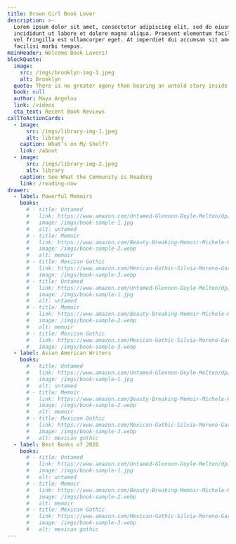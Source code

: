 ```yaml
---
title: Brown Girl Book Lover
description: >-
  Lorem ipsum dolor sit amet, consectetur adipiscing elit, sed do eiusmod tempor
  incididunt ut labore et dolore magna aliqua. Praesent elementum facilisis leo
  vel fringilla est ullamcorper eget. At imperdiet dui accumsan sit amet nulla
  facilisi morbi tempus.
mainHeader: Welcome Book Lovers!
blockQuote:
  image:
    src: /imgs/brooklyn-img-1.jpeg
    alt: Brooklyn
  quote: There is no greater agony than bearing an untold story inside you.
  book: null
  author: Maya Angelou
  link: /videos
  cta_text: Recent Book Reviews
callToActionCards:
  - image:
      src: /imgs/library-img-1.jpeg
      alt: library
    caption: What’s on My Shelf?
    link: /about
  - image:
      src: /imgs/library-img-2.jpeg
      alt: library
    caption: See What the Community is Reading
    link: /reading-now
drawer:
  - label: Powerful Memoirs
    books:
      # - title: Untamed
      #   link: https://www.amazon.com/Untamed-Glennon-Doyle-Melton/dp/1984801252/ref=zg_bs_books_10?_encoding=UTF8&psc=1&refRID=7MAK1E5Y2DTQ3M5BD154
      #   image: /imgs/book-sample-1.jpg
      #   alt: untamed
      # - title: Memoir
      #   link: https://www.amazon.com/Beauty-Breaking-Memoir-Michele-Harper/dp/0525537384/ref=sr_1_3?dchild=1&keywords=Memoir&qid=1596251612&s=books&sr=1-3
      #   image: /imgs/book-sample-2.webp
      #   alt: memoir
      # - title: Mexican Gothic
      #   link: https://www.amazon.com/Mexican-Gothic-Silvia-Moreno-Garcia/dp/0525620788/ref=pd_sbs_14_1/137-4586266-6771464?_encoding=UTF8&pd_rd_i=0525620788&pd_rd_r=d50238d4-aabc-4efb-b6b6-aedc13c3a28d&pd_rd_w=Hs2bQ&pd_rd_wg=LY4C9&pf_rd_p=0b2db3d1-33eb-418a-9672-bb9bd54808e8&pf_rd_r=ACZW5HDVT827TWSFMKAG&psc=1&refRID=ACZW5HDVT827TWSFMKAG
      #   image: /imgs/book-sample-3.webp
      # - title: Untamed
      #   link: https://www.amazon.com/Untamed-Glennon-Doyle-Melton/dp/1984801252/ref=zg_bs_books_10?_encoding=UTF8&psc=1&refRID=7MAK1E5Y2DTQ3M5BD154
      #   image: /imgs/book-sample-1.jpg
      #   alt: untamed
      # - title: Memoir
      #   link: https://www.amazon.com/Beauty-Breaking-Memoir-Michele-Harper/dp/0525537384/ref=sr_1_3?dchild=1&keywords=Memoir&qid=1596251612&s=books&sr=1-3
      #   image: /imgs/book-sample-2.webp
      #   alt: memoir
      # - title: Mexican Gothic
      #   link: https://www.amazon.com/Mexican-Gothic-Silvia-Moreno-Garcia/dp/0525620788/ref=pd_sbs_14_1/137-4586266-6771464?_encoding=UTF8&pd_rd_i=0525620788&pd_rd_r=d50238d4-aabc-4efb-b6b6-aedc13c3a28d&pd_rd_w=Hs2bQ&pd_rd_wg=LY4C9&pf_rd_p=0b2db3d1-33eb-418a-9672-bb9bd54808e8&pf_rd_r=ACZW5HDVT827TWSFMKAG&psc=1&refRID=ACZW5HDVT827TWSFMKAG
      #   image: /imgs/book-sample-3.webp
  - label: Asian American Writers
    books:
      # - title: Untamed
      #   link: https://www.amazon.com/Untamed-Glennon-Doyle-Melton/dp/1984801252/ref=zg_bs_books_10?_encoding=UTF8&psc=1&refRID=7MAK1E5Y2DTQ3M5BD154
      #   image: /imgs/book-sample-1.jpg
      #   alt: untamed
      # - title: Memoir
      #   link: https://www.amazon.com/Beauty-Breaking-Memoir-Michele-Harper/dp/0525537384/ref=sr_1_3?dchild=1&keywords=Memoir&qid=1596251612&s=books&sr=1-3
      #   image: /imgs/book-sample-2.webp
      #   alt: memoir
      # - title: Mexican Gothic
      #   link: https://www.amazon.com/Mexican-Gothic-Silvia-Moreno-Garcia/dp/0525620788/ref=pd_sbs_14_1/137-4586266-6771464?_encoding=UTF8&pd_rd_i=0525620788&pd_rd_r=d50238d4-aabc-4efb-b6b6-aedc13c3a28d&pd_rd_w=Hs2bQ&pd_rd_wg=LY4C9&pf_rd_p=0b2db3d1-33eb-418a-9672-bb9bd54808e8&pf_rd_r=ACZW5HDVT827TWSFMKAG&psc=1&refRID=ACZW5HDVT827TWSFMKAG
      #   image: /imgs/book-sample-3.webp
      #   alt: mexican gothic
  - label: Best Books of 2020
    books:
      # - title: Untamed
      #   link: https://www.amazon.com/Untamed-Glennon-Doyle-Melton/dp/1984801252/ref=zg_bs_books_10?_encoding=UTF8&psc=1&refRID=7MAK1E5Y2DTQ3M5BD154
      #   image: /imgs/book-sample-1.jpg
      #   alt: untamed
      # - title: Memoir
      #   link: https://www.amazon.com/Beauty-Breaking-Memoir-Michele-Harper/dp/0525537384/ref=sr_1_3?dchild=1&keywords=Memoir&qid=1596251612&s=books&sr=1-3
      #   image: /imgs/book-sample-2.webp
      #   alt: memoir
      # - title: Mexican Gothic
      #   link: https://www.amazon.com/Mexican-Gothic-Silvia-Moreno-Garcia/dp/0525620788/ref=pd_sbs_14_1/137-4586266-6771464?_encoding=UTF8&pd_rd_i=0525620788&pd_rd_r=d50238d4-aabc-4efb-b6b6-aedc13c3a28d&pd_rd_w=Hs2bQ&pd_rd_wg=LY4C9&pf_rd_p=0b2db3d1-33eb-418a-9672-bb9bd54808e8&pf_rd_r=ACZW5HDVT827TWSFMKAG&psc=1&refRID=ACZW5HDVT827TWSFMKAG
      #   image: /imgs/book-sample-3.webp
      #   alt: mexican gothic
---
```

